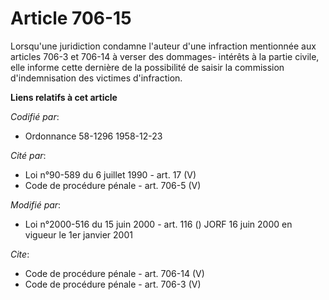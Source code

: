 # Article 706-15

Lorsqu'une juridiction condamne l'auteur d'une infraction mentionnée aux articles 706-3 et 706-14 à verser des dommages-
intérêts à la partie civile, elle informe cette dernière de la possibilité de saisir la commission d'indemnisation des
victimes d'infraction.

**Liens relatifs à cet article**

_Codifié par_:

  - Ordonnance 58-1296 1958-12-23

_Cité par_:

  - Loi n°90-589 du 6 juillet 1990 - art. 17 (V)
  - Code de procédure pénale - art. 706-5 (V)

_Modifié par_:

  - Loi n°2000-516 du 15 juin 2000 - art. 116 () JORF 16 juin 2000 en vigueur le 1er janvier 2001

_Cite_:

  - Code de procédure pénale - art. 706-14 (V)
  - Code de procédure pénale - art. 706-3 (V)

